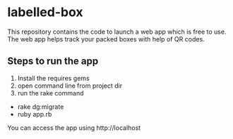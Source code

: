 # labelled-box
This repository contains the code to launch a web app which is free to use. 
The web app helps track your packed boxes with help of QR codes. 

## Steps to run the app
1. Install the requires gems
2. open command line from project dir
3. run the rake command
  * rake dg:migrate
  * ruby app.rb

You can access the app using http://localhost
